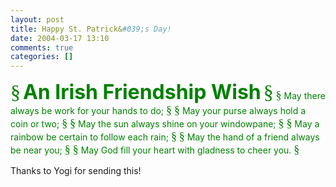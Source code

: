 ```yaml
---
layout: post
title: Happy St. Patrick&#039;s Day!
date: 2004-03-17 13:10
comments: true
categories: []
---
```

<font color="#008000">
<font face="symbol"><font size="6">&sect;</font></font> <font size="6"><b>An Irish Friendship Wish</b></font> <font face="symbol"><font size="6">&sect;</font></font>
<font face="symbol"><font size="4">&sect;</font></font> May there always be work for your hands to do; <font face="symbol"><font size="4">&sect;</font></font>
<font face="symbol"><font size="4">&sect;</font></font> May your purse always hold a coin or two; <font face="symbol"><font size="4">&sect;</font></font>
<font face="symbol"><font size="4">&sect;</font></font> May the sun always shine on your windowpane;    <font face="symbol"><font size="4">&sect;</font></font>      
<font face="symbol"><font size="4">&sect;</font></font> May a rainbow be certain to follow each rain;   <font face="symbol"><font size="4">&sect;</font></font>    
<font face="symbol"><font size="4">&sect;</font></font> May the hand of a friend always be near you;    <font face="symbol"><font size="4">&sect;</font></font>      
<font face="symbol"><font size="4">&sect;</font></font> May God fill your heart with gladness to cheer you.     <font face="symbol"><font size="4">&sect;</font></font></font>

Thanks to Yogi for sending this!
